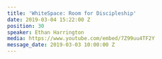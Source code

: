 ```yaml
---
title: 'WhiteSpace: Room for Discipleship'
date: 2019-03-04 15:22:00 Z
position: 30
speaker: Ethan Harrington
media: https://www.youtube.com/embed/7Z99uu4TF2Y
message_date: 2019-03-03 10:00:00 Z
---
```


